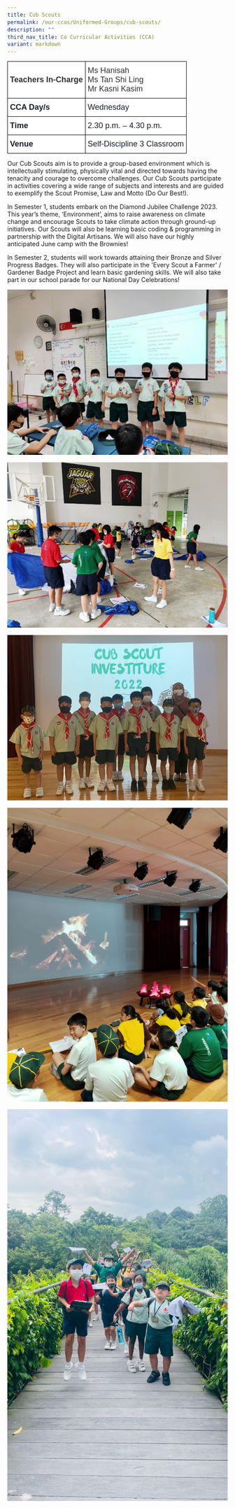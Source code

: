 ```yaml
---
title: Cub Scouts
permalink: /our-ccas/Uniformed-Groups/cub-scouts/
description: ""
third_nav_title: Co Curricular Activities (CCA)
variant: markdown
---
```

<style type="text/css">
.tg  {border-collapse:collapse;border-spacing:0;}
.tg td{border-color:black;border-style:solid;border-width:1px;font-family:Arial, sans-serif;font-size:14px;
  overflow:hidden;padding:10px 5px;word-break:normal;}
.tg th{border-color:black;border-style:solid;border-width:1px;font-family:Arial, sans-serif;font-size:14px;
  font-weight:normal;overflow:hidden;padding:10px 5px;word-break:normal;}
.tg .tg-via6{background-color:#FFF;color:#1A202C;font-size:18px;font-weight:bold;text-align:left;vertical-align:middle}
.tg .tg-l3od{background-color:#FFF;color:#1A202C;font-size:18px;text-align:left;vertical-align:middle}
.tg .tg-ntp0{background-color:#FFF;color:#323232;font-size:18px;font-weight:bold;text-align:left;vertical-align:middle}
.tg .tg-y8at{background-color:#FFF;color:#323232;font-size:18px;text-align:left;vertical-align:middle}
</style>
<table class="tg">
<thead>
  <tr>
    <th class="tg-ntp0"><span style="font-weight:bold;color:#323232">Teachers In-Charge   </span></th>
    <th class="tg-y8at"><span style="font-weight:normal;color:#323232">Ms Hanisah</span><br><span style="font-weight:normal;color:#323232">Ms Tan Shi Ling</span><br><span style="font-weight:normal;color:#323232">Mr Kasni Kasim</span></th>
  </tr>
</thead>
<tbody>
  <tr>
    <td class="tg-via6">CCA Day/s   </td>
    <td class="tg-l3od">Wednesday   </td>
  </tr>
  <tr>
    <td class="tg-via6">Time   </td>
    <td class="tg-l3od">2.30 p.m. – 4.30 p.m.   </td>
  </tr>
  <tr>
    <td class="tg-via6"><span style="font-weight:bold"> </span>Venue   </td>
    <td class="tg-l3od">Self-Discipline 3 Classroom   </td>
  </tr>
</tbody>
</table>
	
Our Cub Scouts aim is to provide a group-based environment which is intellectually stimulating, physically vital and directed towards having the tenacity and courage to overcome challenges. Our Cub Scouts participate in activities covering a wide range of subjects and interests and are guided to exemplify the Scout Promise, Law and Motto (Do Our Best!).

In Semester 1, students embark on the Diamond Jubilee Challenge 2023. This year’s theme, ‘Environment’, aims to raise awareness on climate change and encourage Scouts to take climate action through ground-up initiatives. Our Scouts will also be learning basic coding &amp; programming in partnership with the Digital Artisans. We will also have our highly anticipated June camp with the Brownies!

In Semester 2, students will work towards attaining their Bronze and Silver Progress Badges. They will also participate in the 'Every Scout a Farmer' / Gardener Badge Project and learn basic gardening skills. We will also take part in our school parade for our National Day Celebrations!


![](/images/scout%202.jpg)



![](/images/scout%205.jpg)

![](/images/cub%20scout%201.jpeg)

![](/images/cub%20scout%202.jpeg)

![](/images/cub%20scout%203.jpeg)